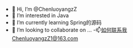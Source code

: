 - 👋 Hi, I’m @ChenluoyangzZ
- 👀 I’m interested in Java
- 🌱 I’m currently learning Spring的源码
- 💞️ I’m looking to collaborate on ...
-📫如何联系我ChenluoyangzZ1@163.com

<!---
ChenluoyangzZ/ChenluoyangzZ is a ✨ special ✨ repository because its `README.md` (this file) appears on your GitHub profile.
You can click the Preview link to take a look at your changes.
--->
